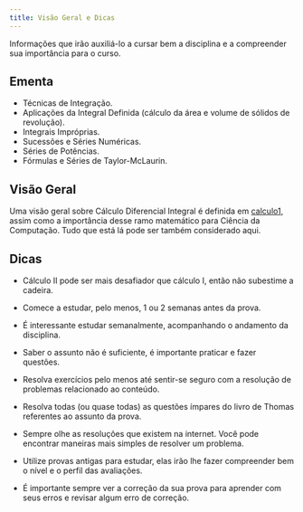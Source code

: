```yaml
---
title: Visão Geral e Dicas
---
```


Informações que irão auxiliá-lo a cursar bem a disciplina e a compreender sua importância para o curso.

## Ementa

- Técnicas de Integração. 
- Aplicações da Integral Definida (cálculo da área e volume de sólidos de revolução).
- Integrais Impróprias. 
- Sucessões e Séries Numéricas. 
- Séries de Potências.
- Fórmulas e Séries de Taylor-McLaurin.

## Visão Geral
Uma visão geral sobre Cálculo Diferencial Integral é definida em [calculo1](../calculo1/visaoGeralEDicas.md#vis%C3%A3o-geral), assim como a importância desse ramo matemático para Ciência da Computação. Tudo que está lá pode ser também considerado aqui.

## Dicas
- Cálculo II pode ser mais desafiador que cálculo I, então não subestime a cadeira.

- Comece a estudar, pelo menos, 1 ou 2 semanas antes da prova. 

- É interessante estudar semanalmente, acompanhando o andamento da disciplina. 

- Saber o assunto não é suficiente, é importante praticar e fazer questões. 

- Resolva exercícios pelo menos até sentir-se seguro com a resolução de problemas relacionado ao conteúdo.

- Resolva todas (ou quase todas) as questões ímpares do livro de Thomas referentes ao assunto da prova.

- Sempre olhe as resoluções que existem na internet. Você pode encontrar maneiras mais simples de resolver um problema.

- Utilize provas antigas para estudar, elas irão lhe fazer compreender bem o nível e o perfil das avaliações.

- É importante sempre ver a correção da sua prova para aprender com seus erros e revisar algum erro de correção.
